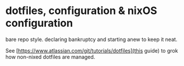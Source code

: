 # dotfiles, configuration & nixOS configuration

bare repo style. declaring bankruptcy and starting anew to keep it neat.

See [https://www.atlassian.com/git/tutorials/dotfiles](this guide) to grok how non-nixed dotfiles are managed.
